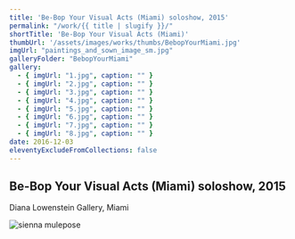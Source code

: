 ```yaml
---
title: 'Be-Bop Your Visual Acts (Miami) soloshow, 2015'
permalink: "/work/{{ title | slugify }}/"
shortTitle: 'Be-Bop Your Visual Acts (Miami)'
thumbUrl: '/assets/images/works/thumbs/BebopYourMiami.jpg'
imgUrl: "paintings_and_sown_image_sm.jpg"
galleryFolder: "BebopYourMiami"
gallery:
  - { imgUrl: "1.jpg", caption: "" }
  - { imgUrl: "2.jpg", caption: "" }
  - { imgUrl: "3.jpg", caption: "" }
  - { imgUrl: "4.jpg", caption: "" }
  - { imgUrl: "5.jpg", caption: "" }
  - { imgUrl: "6.jpg", caption: "" }
  - { imgUrl: "7.jpg", caption: "" }
  - { imgUrl: "8.jpg", caption: "" }
date: 2016-12-03
eleventyExcludeFromCollections: false
---
```



<div class="Txt">
  <h2>Be-Bop Your Visual Acts (Miami) soloshow, 2015</h2>
  <p>Diana Lowenstein Gallery, Miami</p>
  <p><img alt="sienna mulepose" class="Image img__fid__172 img__view_mode__default media-image mulepose" src="https://juliesass.dk/sites/default/files/brun_be_bop_your_visual_acts_4_small.jpg" title="sienna mulepose"></p>
</div>